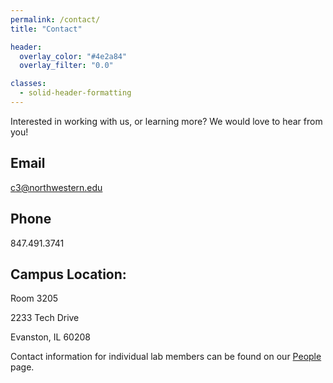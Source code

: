 ```yaml
---
permalink: /contact/
title: "Contact"

header:
  overlay_color: "#4e2a84"
  overlay_filter: "0.0"

classes:
  - solid-header-formatting
---
```


Interested in working with us, or learning more?  We would love to hear from you!

## Email

c3@northwestern.edu
## Phone

847.491.3741

## Campus Location:
Room 3205

2233 Tech Drive

Evanston, IL 60208

 
Contact information for individual lab members can be found on our [People](/people/) page.
